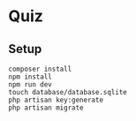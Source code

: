 # Quiz

## Setup
```
composer install
npm install
npm run dev
touch database/database.sqlite
php artisan key:generate
php artisan migrate
```

